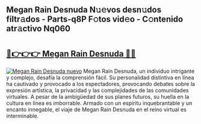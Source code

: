## Megan Rain Desnuda N𝚞𝚎vos desn𝚞dos filtr𝚊dos - Parts-q8P F𝚘tos vid𝚎o - C𝚘ntenido atr𝚊ctivo Nq060

# <h2><a href="http://mb43nns.tromn.icu/?c=Megan+Rain+Desnuda">🔗👉👉👉 Megan Rain Desnuda 🔗🔗</a></h2>

[![Megan Rain Desnuda nuevo](https://i.imgur.com/pEAQMta.gif)](http://mb43nns.tromn.icu/?c=Megan+Rain+Desnuda)
Megan Rain Desnuda, un individuo intrigante y complejo, desafía la comprensión fácil. Su personalidad distintiva en línea ha cautivado y provocado a los espectadores, provocando debates sobre la expresión artística, la privacidad y las complejidades de las comunidades virtuales. A pesar de la ambigüedad de sus planes futuros, su huella en la cultura en línea es imborrable. Armado con un espíritu inquebrantable y un encanto innegable, el viaje de Megan Rain Desnuda en el reino virtual es interminable.
